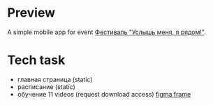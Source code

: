 # Preview
A simple mobile app for event [Фестиваль "Услышь меня, я рядом!"](https://vk.com/club225260005).

# Tech task
- главная страница (static)
- расписание (static)
- обучение 11 videos (request download access)
[figma frame](https://www.figma.com/board/JcLOJXpSjLUnVv3nWnkO16/Untitled?node-id=4-192&t=YPQdlpRcjGuBjlMZ-0)
